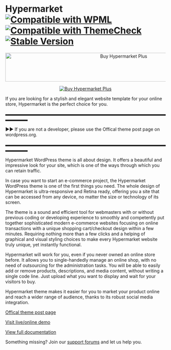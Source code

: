 # Hypermarket   [![Compatible with WPML](https://img.shields.io/badge/Compatible%20with-WPML-308fb0.svg)](https://wpml.org/theme/hypermarket/) [![Compatible with ThemeCheck](https://img.shields.io/badge/ThemeCheck-Passed-c4d658.svg)](http://themecheck.org/score/wordpress-theme-hypermarket.html) [![Stable Version](https://img.shields.io/badge/Stable%20version-1.2.2-77cde3.svg)](https://wp.me/p8930x-8q)

<p align="center">
<a href="https://www.mypreview.one" target="_blank"><img width="728" height="90" src="https://i.gyazo.com/b9cb600729a4f5c299c2d7224491e72d.png" alt="Buy Hypermarket Plus" /></a>
</p>

<p align="center">
<a href="https://www.mypreview.one" target="_blank"><img src="https://i.gyazo.com/1f6549d55f29bdb49ea8fedef0880cc7.png" alt="Buy Hypermarket Plus" /></a>
</p>

If you are looking for a stylish and elegant website template for your online store, Hypermarket is the perfect choice for you.

▬▬▬▬▬▬▬▬▬▬▬▬▬▬▬▬▬▬▬▬▬▬▬▬▬▬▬▬▬▬▬▬▬▬▬▬▬▬▬▬▬

►► If you are not a developer, please use the Offical theme post page on wordpress.org.

▬▬▬▬▬▬▬▬▬▬▬▬▬▬▬▬▬▬▬▬▬▬▬▬▬▬▬▬▬▬▬▬▬▬▬▬▬▬▬▬▬

Hypermarket WordPress theme is all about design. It offers a beautiful and impressive look for your site, which is one of the ways through which you can retain traffic.

In case you want to start an e-commerce project, the Hypermarket WordPress theme is one of the first things you need. The whole design of Hypermarket is ultra-responsive and Retina ready, offering you a site that can be accessed from any device, no matter the size or technology of its screen.

The theme is a sound and efficient tool for webmasters with or without previous coding or developing experience to smoothly and competently put together sophisticated modern e-commerce websites focusing on online transactions with a unique shopping cart/checkout design within a few minutes. Requiring nothing more than a few clicks and a helping of graphical and visual styling choices to make every Hypermarket website truly unique, yet instantly functional.

Hypermarket will work for you, even if you never owned an online store before. It allows you to single-handedly manage an online shop, with no need of outsourcing for the administration tasks. You will be able to easily add or remove products, descriptions, and media content, without writing a single code line. Just upload what you want to display and wait for your visitors to buy.

Hypermarket theme makes it easier for you to market your product online and reach a wider range of audience, thanks to its robust social media integration.

[Offical theme post page](https://wordpress.org/themes/hypermarket)

[Visit live/online demo](https://demo.mypreview.one/hypermarket)

[View full documentation](https://mahdiyazdani.github.io/Hypermarket)

Something missing? Join our [support forums](https://support.mypreview.one) and let us help you.
